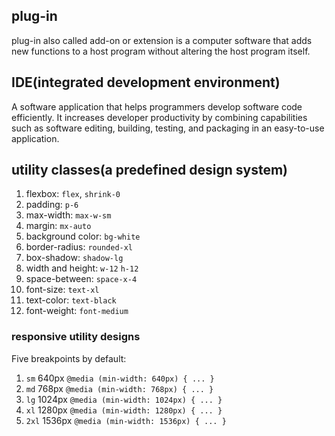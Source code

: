 ## plug-in
plug-in also called add-on or extension is a computer software that adds new functions to a host program without altering the host program itself.

## IDE(integrated development environment)

A software application that helps programmers develop software code efficiently. It increases developer productivity by combining capabilities such as software editing, building, testing, and packaging in an easy-to-use application.

## utility classes(a predefined design system)

1. flexbox: `flex`, `shrink-0`
2. padding: `p-6`
3. max-width: `max-w-sm`
4. margin: `mx-auto`
5. background color: `bg-white`
6. border-radius: `rounded-xl`
7. box-shadow: `shadow-lg`
8. width and height: `w-12` `h-12`
9. space-between: `space-x-4`
10. font-size: `text-xl`
11. text-color: `text-black`
12. font-weight: `font-medium`

### responsive utility designs
Five breakpoints by default:
1. `sm`	640px	`@media (min-width: 640px) { ... }`
2. `md`	768px	`@media (min-width: 768px) { ... }`
3. `lg`	1024px	`@media (min-width: 1024px) { ... }`
4. `xl`	1280px	`@media (min-width: 1280px) { ... }`
5. `2xl`	1536px	`@media (min-width: 1536px) { ... }`
